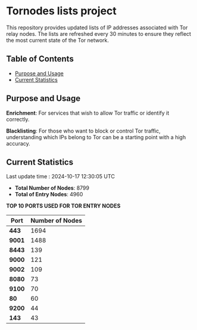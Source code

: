 # Tornodes lists project

This repository provides updated lists of IP addresses associated with Tor relay nodes. The lists are refreshed every 30 minutes to ensure they reflect the most current state of the Tor network.

## Table of Contents

- [Purpose and Usage](#purpose-and-usage)
- [Current Statistics](#current-statistics)


## Purpose and Usage

**Enrichment**: For services that wish to allow Tor traffic or identify it correctly.

**Blacklisting**: For those who want to block or control Tor traffic, understanding which IPs belong to Tor can be a starting point with a high accuracy.

## Current Statistics

Last update time : 2024-10-17 12:30:05 UTC

- **Total Number of Nodes**: 8799
- **Total of Entry Nodes**: 4960

**TOP 10 PORTS USED FOR TOR ENTRY NODES**

| **Port** | **Number of Nodes** |
|------|-----------------|
| **443**   | 1694  |
| **9001**   | 1488  |
| **8443**   | 139  |
| **9000**   | 121  |
| **9002**   | 109  |
| **8080**   | 73  |
| **9100**   | 70  |
| **80**   | 60  |
| **9200**   | 44  |
| **143**   | 43  |

